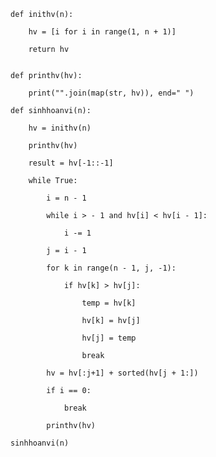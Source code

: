    def inithv(n):
    
        hv = [i for i in range(1, n + 1)]
    
        return hv
    
    
    def printhv(hv):
    
        print("".join(map(str, hv)), end=" ")
    
    def sinhhoanvi(n):
    
        hv = inithv(n)
    
        printhv(hv)
    
        result = hv[-1::-1]
    
        while True:
    
            i = n - 1
    
            while i > - 1 and hv[i] < hv[i - 1]:
    
                i -= 1
    
            j = i - 1
    
            for k in range(n - 1, j, -1):
    
                if hv[k] > hv[j]:
    
                    temp = hv[k]
    
                    hv[k] = hv[j]
    
                    hv[j] = temp
    
                    break
    
            hv = hv[:j+1] + sorted(hv[j + 1:])
    
            if i == 0:
    
                break
    
            printhv(hv)
    
    sinhhoanvi(n)
